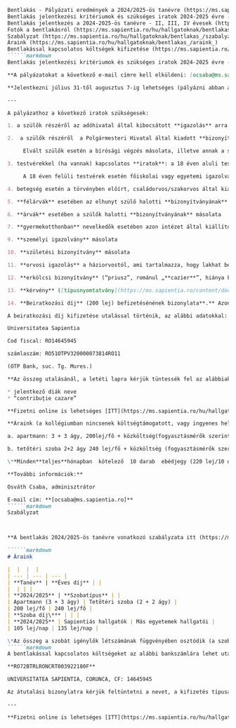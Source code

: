 ```markdown
Bentlakás - Pályázati eredmények a 2024/2025-ös tanévre (https://ms.sapientia.ro/hu/hallgatoknak/bentlakas_/bentlakas-palyazati-eredmenyek-a-20242025-os-tanevre)
Bentlakás jelentkezési kritériumok és szükséges iratok 2024-2025 évre - Első évesek**Jelentkezni július 31-tól augusztus 7-ig lehetséges (pályázni abban az esetben lehetséges, amennyiben a felvételi során visszaigazolták az elnyert helyüket).** (https://ms.sapientia.ro/hu/hallgatoknak/bentlakas_/bentlakas-jelentkezesi-kriteriumok-es-szukseges-iratok-2024-2025-evre-elso-evesek)
Bentlakás jelentkezés a 2024-2025-ös tanévre - II, III, IV évesek (https://ms.sapientia.ro/hu/hallgatoknak/bentlakas_/bentlakas-jelentkezes-a-2024-2025-es-tanevre-ii-iii-iv-evesek)
Fotók a bentlakásról (https://ms.sapientia.ro/hu/hallgatoknak/bentlakas_/fotok-a-bentlakasrol_)
Szabályzat (https://ms.sapientia.ro/hu/hallgatoknak/bentlakas_/szabalyzat_)
Áraink (https://ms.sapientia.ro/hu/hallgatoknak/bentlakas_/araink_)
Bentlakással kapcsolatos költségek kifizetése (https://ms.sapientia.ro/hu/hallgatoknak/bentlakas_/bentlakassal-kapcsolatos-koltsegek-kifizetese_)
``````markdown
Bentlakás jelentkezési kritériumok és szükséges iratok 2024-2025 évre - Első évesek

**A pályázatokat a következő e-mail címre kell elküldeni: [ocsaba@ms.sapientia.ro]

**Jelentkezni július 31-től augusztus 7-ig lehetséges (pályázni abban az esetben lehetséges, amennyiben a felvételi során visszaigazolták az elnyert helyüket****).**

---

A pályázathoz a következő iratok szükségesek:

1. a szülők részéről az adóhivatal által kibocsátott **igazolás** arra vonatkozóan, hogy van-e vagy nincs megadózandó jövedelmük (**Adeverință de venit**).

2.  a szülők részéről  a Polgármesteri Hivatal által kiadott **bizonyítvány** a tulajdonban lévő földterületről vagy ennek hiányáról.

     Elvált szülők esetén a bírósági végzés másolata, illetve annak a szülőnek az 1., 2. pontban megjelölt iratai, akinek a gyermeket nevelésre odaítélték.

3. testvérekkel (ha vannak) kapcsolatos **iratok**: a 18 éven aluli testvérek esetén óvodai vagy iskolai igazolvány, illetve születési bizonyítvány másolata, ha nem óvodás, és nem iskolás.

     A 18 éven felüli testvérek esetén főiskolai vagy egyetemi igazolvány, illetve ha igazoltan munkaképtelen, rokkantsági nyugdíj igazolása.

4. betegség esetén a törvényben előírt, családorvos/szakorvos által kiállított, 3 hónaposnál nem régebbi **bizonyítvány.**

5. **félárvák** esetében az elhunyt szülő halotti **bizonyítványának** másolata

6. **árvák** esetében a szülők halotti **bizonyítványának** másolata

7. **gyermekotthonban** nevelkedők esetében azon intézet által kiállított **bizonyítvány**, ahol utoljára tartózkodott

9. **személyi igazolvány** másolata

10. **születési bizonyítvány** másolata

11. **orvosi igazolás** a háziorvostól, ami tartalmazza, hogy lakhat bentlakásban (hiánya kizáró jellegű)

12. **erkölcsi bizonyítvány** (“priusz”, románul „**cazier**”, hiánya kizáró jellegű)

13. **kérvény** ([típusnyomtatvány](https://ms.sapientia.ro/content/docs/MS/Felveteli/Bentlak%C3%A1s/2024-2025/bentlakas%20iratkozashoz%20kerveny%202024_2025re.doc ))

14. **Beiratkozási díj** (200 lej) befizetésénének bizonylata**.** Azon személyeknek, akik nem jutottak be a bentlakásba, az összeget visszatérítjük. Ha valaki utólag visszalép a bentlakási hely igénylésétől, nem térítjük vissza a beiratkozási díjat.

A beiratkozási díj kifizetése utalással történik, az alábbi adatokkal:

Universitatea Sapientia

Cod fiscal: RO14645945

számlaszám: RO51OTPV320000073814RO11

(OTP Bank, suc. Tg. Mures.)

**Az összeg utalásánál, a letéti lapra kérjük tüntessék fel az alábbiakat:**

* jelentkező diák neve
* “contribuție cazare”

**Fizetni online is lehetséges [ITT](https://ms.sapientia.ro/hu/hallgatoknak/hallgatoi-penzugyek/adminisztrativ-dijak_ )**

**Áraink (a kollégiumban nincsenek költségtámogatott, vagy ingyenes helyek):**

a. apartmann: 3 + 3 ágy, 200lej/fő + közköltség(fogyasztásmérők szerint) + ebédjegy\*

b. tetőtéri szoba 2+2 ágy 240 lej/fő + közköltség (fogyasztásmérők szerint)+ ebédjegy\*

\**Minden**teljes**hónapban  kötelező  10 darab  ebédjegy (220 lej/10 db) megvásárlása**melyeket az**egyetem**i étkezdében lehet felhasználni**.*

**További információk:**

Osváth Csaba, adminisztrátor

E-mail cím: **[ocsaba@ms.sapientia.ro]**
``````markdown
Szabályzat



**A bentlakás 2024/2025-ös tanévre vonatkozó szabályzata itt (https://ms.sapientia.ro/content/docs/MS/Regulament%20camin%202024_2025_alairva.pdf ) érhető el.**

``````markdown
# Áraink

|  |  |  |
| --- | --- | --- |
| **Tanév** | **Éves díj** | |
|  | | |
| **2024/2025** | **Szobatípus** | |
| Apartmann (3 + 3 ágy) | Tetőtéri szoba (2 + 2 ágy) |
| 200 lej/fő | 240 lej/fő |
| **Szoba díj\*** | | |
| **2024/2025** | Sapientiás hallgatók | Más egyetemek hallgatói |
| 105 lej/nap | 135 lej/nap |

\*Az összeg a szobát igénylők létszámának függvényében osztódik (a szoba befogadóképessége max. 3 személy)
``````markdown
A bentlakással kapcsolatos költségeket az alábbi bankszámlára lehet utalni:

**RO72BTRLRONCRT003922180F**

UNIVERSITATEA SAPIENTIA, CORUNCA, CF: 14645945

Az átutalási bizonylatra kérjük feltüntetni a nevet, a kifizetés típusát (bentlakás díja/contributie cazare, közköltség/cheltuieli de consum)

---

**Fizetni online is lehetséges [ITT](https://ms.sapientia.ro/hu/hallgatoknak/hallgatoi-penzugyek/adminisztrativ-dijak_ )**
```